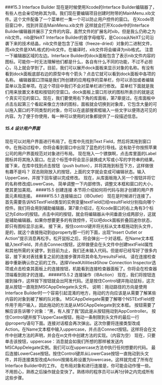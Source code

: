 ###15.3 Interface Builder
现在是时候使用Xcode的Interface Builder编辑器了，有些人也会亲切地称其为IB。我们现在要编辑项目创建时附带的MainMenu.xib文件。这个文件配备了一个菜单栏一集一个可以防止用户控件的窗口。
在Xcode项目窗口中，找到并双击MainMenu.xib文件
这样就会打开Xcode中的Interface Builder编辑器并展示了文件的内容。虽然文件的扩展名时xib，但是我么仍称之为nib文件。nib是NeXT Interface Builder的首字母缩写，是Cocoa从NeXT公司沿袭下来的技术结晶，nib文件是包含了压缩（freeze-dried）对象的二进制文件，而xib文件是XML格式的nib文件。在编译时，xib文件将会编译为nib格式。
注意一下编辑器区域的左边。Interface Builder的dock面板包含了表示nib文件内容的图标。可能你一时无法理解他们都是什么，各自有什么不同的功能，不过不必担心，马上就会学到了。目前，我们可以展开dock面板来显示对象的名称。有没有看到dock面板底部右边的原型中有个箭头？点击它就可以看到dock面板中各项的名称。
编辑器窗口顶端是我们所创建的应用程序的菜单栏，你可以添加或者编辑菜单以及菜单项。在这个项目中我们不会对菜单栏进行修改。
菜单栏下面就是我们用来放置文本框和按钮的空窗口。dock面板上窗口形状的图标所表示的就是这个真实可见的窗口。现在，我们要使用右下角的库面板，第7章提过。在库面板中点击左起第三个看起来像立方体的图标，面板就会切换到对象库，它包含大量的可以拖入窗口的不同类型的对象，你可以在底部搜索框输入一些文字以便筛选可见的内容。为了便于你使用，每一种可以使用的对象都提供了一段描述信息。
##### 15.4 设计用户界面
现在可以对用户界面进行布局了。在库中先找到Text Field，然后将其拖到窗口中。在拖动过程中，你将会看到窗口中出现了蓝色的引导线。这有助于你按照苹果公司的用户界面规范对对象进行布局。
现在拖入一个镖旗啊，点击库里面的Label图标并将其拖入窗口。在这个标签中将会显示装换成大写或小写的字符串的结果。
接下来，在库中找到点击按钮（push button），并将其拖到标签下方，这样做很有趣不是吗？
双击刚刚放入的按钮，上面的文字就会变成可编辑状态。输入UpperCase，并按下回车键以完成修改。
现在，从库面板拖入另一个按钮并将它的名称修改成LowerCase。
简单调整一下内部修饰，调整文本框和窗口的大小，使其更加美观。
####15.5 创建连接
本节将介绍如何将代码与刚才创建的用户界面元素相连接。
#####15.5.1 连接输出口（IBOutlet）
现在是时候进行连接了。首先需要告诉NSTextField类型的实例变量textField已经resultField分别指向哪个控件。我们将会用到辅助编辑器，第7章介绍过，在Xcode窗口的右上角有3个标记为Editor的按钮。点击中间的按钮，就会将编辑器从中间垂直分成两部分，这就是辅助编辑器。如果你想要更多的有效控件，可以吧dock面板折叠回迷你状态，即只有图标显示出来。
接下来，按住control键并将光标从文本框拖动到头文件，是的，就这个直接拖动到@property那一行的下面，出现“Insert Outlet or Action”提示消息再松手。松开鼠标之后，将会弹出一个对话框。在Name文本框输入textField，并点击Connect按钮，这样做便会在头文件中创建textField属性和其他所需的关键字。到目前为止，我们还未输入代码。但是却已经写好了很多内容，接下来对表钱重复之前的连接步骤并将其命名为resultsField。
请在连接检查器中重新确认你之前的工作。选择View》Utilities》Show Connection Inspector选项或点击检查其面板上的连接按钮，机能看到连接检查器面板了。你将会在检查器顶端看到刚才的连接。
#####15.5.2 连接操作（IBAction）
现在，我们将按钮连接到操作，这样按下按钮就会出阿发代码。还是按住Control键并拖动鼠标，这次是从按钮一直拖到MSCAppDelegate头文件。
说明：拖动路径的方向是使用Interface Builder时一个容易引起混淆的地方，拖动的方向应该是从需要了解某些内容的对象到被了解的队对象。
MSCAppDelegate需要了解哪个NSTExtField控件用于用户输入，因此拖动的方法是从MSCAppDelegate到文本框。
按钮需要了解应该告诉哪个对象：“黑，有人按了我”因此是从按钮拖动到AppController。
按住Control键并按下UpperCase按钮，拖动一条制限到头文件的最后一行@property语句下面。连接对话框会再次弹出。这次你要将连接类型改成Action。在Name文本框中输入uppercase，并点击Connect按钮。这样将会在文件中创建方法的声明，并会在m文件中创建方法的实现。（内容为空）
现在，只要单击该按钮，uppercase：消息就会如我们所想的那样被发送内MSCAppDelegate实例。我们可以在uppercase方法中执行任何想要的代码。
最后连接LowerCase按钮。按住Control键并从LowerCase按钮一直拖动到头文件，并将连接类型改成Actioni按揭名称设置为lowercase。这样就完成了所有在Interface Builder中的工作。
在布局对象和进行连接是，你可能会动作慢一些。不用担心，熟练之后操作就会变快了。熟练IB的程序员可以再1分钟之内完成所有这些步骤。
